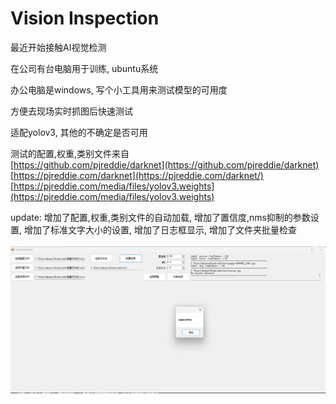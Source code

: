 # Vision Inspection

最近开始接触AI视觉检测<br>

在公司有台电脑用于训练, ubuntu系统<br>

办公电脑是windows, 写个小工具用来测试模型的可用度<br>

方便去现场实时抓图后快速测试<br>

适配yolov3, 其他的不确定是否可用<br>

测试的配置,权重,类别文件来自<br>
[https://github.com/pjreddie/darknet](https://github.com/pjreddie/darknet)<br>
[https://pjreddie.com/darknet](https://pjreddie.com/darknet/)<br>
[https://pjreddie.com/media/files/yolov3.weights](https://pjreddie.com/media/files/yolov3.weights)


update: 增加了配置,权重,类别文件的自动加载, 增加了置信度,nms抑制的参数设置, 增加了标准文字大小的设置, 增加了日志框显示, 增加了文件夹批量检查<br><br>
![image](https://github.com/Amaury-GitHub/VisionInspection/blob/master/IMG/img1.png)<br>

